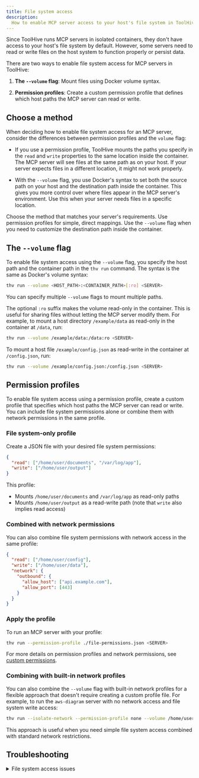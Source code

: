 ```yaml
---
title: File system access
description:
  How to enable MCP server access to your host's file system in ToolHive.
---
```


Since ToolHive runs MCP servers in isolated containers, they don't have access
to your host's file system by default. However, some servers need to read or
write files on the host system to function properly or persist data.

There are two ways to enable file system access for MCP servers in ToolHive:

1. **The `--volume` flag**: Mount files using Docker volume syntax.

2. **Permission profiles**: Create a custom permission profile that defines
   which host paths the MCP server can read or write.

## Choose a method

When deciding how to enable file system access for an MCP server, consider the
differences between permission profiles and the `volume` flag:

- If you use a permission profile, ToolHive mounts the paths you specify in the
  `read` and `write` properties to the same location inside the container. The
  MCP server will see files at the same path as on your host. If your server
  expects files in a different location, it might not work properly.

- With the `--volume` flag, you use Docker's syntax to set both the source path
  on your host and the destination path inside the container. This gives you
  more control over where files appear in the MCP server's environment. Use this
  when your server needs files in a specific location.

Choose the method that matches your server's requirements. Use permission
profiles for simple, direct mappings. Use the `--volume` flag when you need to
customize the destination path inside the container.

## The `--volume` flag

To enable file system access using the `--volume` flag, you specify the host
path and the container path in the `thv run` command. The syntax is the same as
Docker's volume syntax:

```bash
thv run --volume <HOST_PATH>:<CONTAINER_PATH>[:ro] <SERVER>
```

You can specify multiple `--volume` flags to mount multiple paths.

The optional `:ro` suffix makes the volume read-only in the container. This is
useful for sharing files without letting the MCP server modify them. For
example, to mount a host directory `/example/data` as read-only in the container
at `/data`, run:

```bash
thv run --volume /example/data:/data:ro <SERVER>
```

To mount a host file `/example/config.json` as read-write in the container at
`/config.json`, run:

```bash
thv run --volume /example/config.json:/config.json <SERVER>
```

## Permission profiles

To enable file system access using a permission profile, create a custom profile
that specifies which host paths the MCP server can read or write. You can
include file system permissions alone or combine them with network permissions
in the same profile.

### File system-only profile

Create a JSON file with your desired file system permissions:

```json title="file-permissions.json"
{
  "read": ["/home/user/documents", "/var/log/app"],
  "write": ["/home/user/output"]
}
```

This profile:

- Mounts `/home/user/documents` and `/var/log/app` as read-only paths
- Mounts `/home/user/output` as a read-write path (note that `write` also
  implies read access)

### Combined with network permissions

You can also combine file system permissions with network access in the same
profile:

```json title="combined-permissions.json"
{
  "read": ["/home/user/config"],
  "write": ["/home/user/data"],
  "network": {
    "outbound": {
      "allow_host": ["api.example.com"],
      "allow_port": [443]
    }
  }
}
```

### Apply the profile

To run an MCP server with your profile:

```bash
thv run --permission-profile ./file-permissions.json <SERVER>
```

For more details on permission profiles and network permissions, see
[custom permissions](./custom-permissions.mdx).

### Combining with built-in network profiles

You can also combine the `--volume` flag with built-in network profiles for a
flexible approach that doesn't require creating a custom profile file. For
example, to run the `aws-diagram` server with no network access and file system
write access:

```bash
thv run --isolate-network --permission-profile none --volume /home/user/aws-diagrams:/tmp/generated-diagrams aws-diagram
```

This approach is useful when you need simple file system access combined with
standard network restrictions.

## Troubleshooting

<details>
<summary>File system access issues</summary>

If your MCP server can't access the file system as expected:

1. Verify that the paths in your profile or volume flag are correct
2. Ensure the host paths exist and have the correct permissions
   - The MCP server runs as a specific user inside the container, so the host
     paths must be accessible to that user
3. Check that the permissions are set correctly (read/write)
4. Inspect the container's mounted paths to ensure they match your expectations:

   ```bash
   docker inspect <SERVER_NAME>
   ```

   Look for the `Mounts` section to see how paths are mapped.

5. Restart the server with the updated profile or corrected volume mount

</details>
